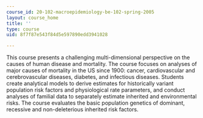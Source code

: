 ```yaml
---
course_id: 20-102-macroepidemiology-be-102-spring-2005
layout: course_home
title: ''
type: course
uid: 8f7f87e543f84d5e597890edd3941028

---
```

This course presents a challenging multi-dimensional perspective on the causes of human disease and mortality. The course focuses on analyses of major causes of mortality in the US since 1900: cancer, cardiovascular and cerebrovascular diseases, diabetes, and infectious diseases. Students create analytical models to derive estimates for historically variant population risk factors and physiological rate parameters, and conduct analyses of familial data to separately estimate inherited and environmental risks. The course evaluates the basic population genetics of dominant, recessive and non-deleterious inherited risk factors.
